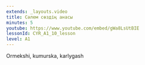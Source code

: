 ```yaml
---
extends: _layouts.video
title: Сәлем сөздің анасы
minutes: 5
youtube: https://www.youtube.com/embed/gWa8LsUtBIE
lessonId: CYR_A1_10_lesson
level: A1
---
```

Ormekshi, kumurska, karlygash